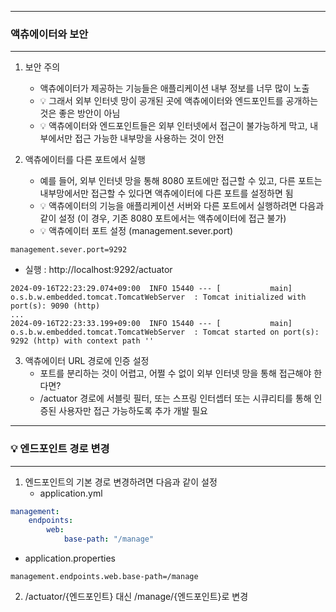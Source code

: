 -----
### 액츄에이터와 보안
-----
1. 보안 주의
   - 액츄에이터가 제공하는 기능들은 애플리케이션 내부 정보를 너무 많이 노출
   - 💡 그래서 외부 인터넷 망이 공개된 곳에 액츄에이터와 엔드포인트를 공개하는 것은 좋은 방안이 아님
   - 💡 액츄에이터와 엔드포인트들은 외부 인터넷에서 접근이 불가능하게 막고, 내부에서만 접근 가능한 내부망을 사용하는 것이 안전

2. 액츄에이터를 다른 포트에서 실행
   - 예를 들어, 외부 인터넷 망을 통해 8080 포트에만 접근할 수 있고, 다른 포트는 내부망에서만 접근할 수 있다면 액츄에이터에 다른 포트를 설정하면 됨
   - 💡 액츄에이터의 기능을 애플리케이션 서버와 다른 포트에서 실행하려면 다음과 같이 설정 (이 경우, 기존 8080 포트에서는 액츄에이터에 접근 불가)
   - 💡 액츄에이터 포트 설정 (management.sever.port)
```properties
management.sever.port=9292
```
   - 실행 : http://localhost:9292/actuator
```
2024-09-16T22:23:29.074+09:00  INFO 15440 --- [           main] o.s.b.w.embedded.tomcat.TomcatWebServer  : Tomcat initialized with port(s): 9090 (http)
...
2024-09-16T22:23:33.199+09:00  INFO 15440 --- [           main] o.s.b.w.embedded.tomcat.TomcatWebServer  : Tomcat started on port(s): 9292 (http) with context path ''
```

3. 액츄에이터 URL 경로에 인증 설정
   - 포트를 분리하는 것이 어렵고, 어쩔 수 없이 외부 인터넷 망을 통해 접근해야 한다면?
   - /actuator 경로에 서블릿 필터, 또는 스프링 인터셉터 또는 시큐리티를 통해 인증된 사용자만 접근 가능하도록 추가 개발 필요

-----
### 💡 엔드포인트 경로 변경
-----
1. 엔드포인트의 기본 경로 변경하려면 다음과 같이 설정
   - application.yml
```yml
management:
    endpoints:
        web:
            base-path: "/manage"
```

   - application.properties
```properties
management.endpoints.web.base-path=/manage
```

2. /actuator/{엔드포인트} 대신 /manage/{엔드포인트}로 변경

